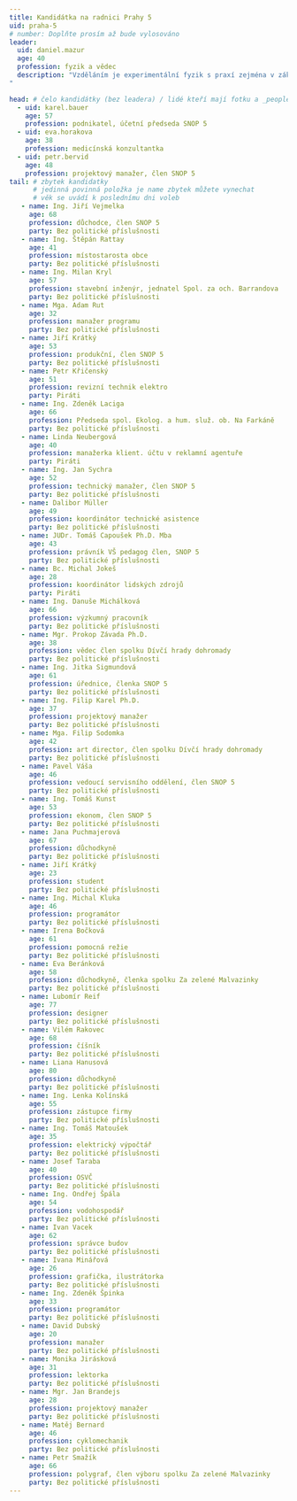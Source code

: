 ```yaml
---
title: Kandidátka na radnici Prahy 5
uid: praha-5
# number: Doplňte prosím až bude vylosováno 
leader: 
  uid: daniel.mazur
  age: 40
  profession: fyzik a vědec
  description: "Vzděláním je experimentální fyzik s praxí zejména v základnímu výzkumu elektronických vlastností inovativních materiálů na pražské Matematicko-fyzikální fakultě Univerzity Karlovy i jinde. Během studií se věnoval práci s mládeží v pražských Domech dětí a mládeže. Pracovní zkušenosti pak nabíral ve Spojených státech (Illinois Institute of Technology, Argonne National Laboratory), frankofonním Švýcarsku (Université de Genève) a v severní Itálii (synchrotron Elettra v Terstu).
"

head: # čelo kandidátky (bez leadera) / lidé kteří mají fotku a _people/jmeno.md
  - uid: karel.bauer
    age: 57
    profession: podnikatel, účetní předseda SNOP 5
  - uid: eva.horakova
    age: 38
    profession: medicínská konzultantka
  - uid: petr.bervid
    age: 48
    profession: projektový manažer, člen SNOP 5
tail: # zbytek kandidatky
      # jedinná povinná položka je name zbytek můžete vynechat
      # věk se uvádí k poslednímu dni voleb
   - name: Ing. Jiří Vejmelka
     age: 68
     profession: důchodce, člen SNOP 5
     party: Bez politické příslušnosti
   - name: Ing. Štěpán Rattay
     age: 41
     profession: místostarosta obce
     party: Bez politické příslušnosti
   - name: Ing. Milan Kryl
     age: 57
     profession: stavební inženýr, jednatel Spol. za och. Barrandova
     party: Bez politické příslušnosti
   - name: Mga. Adam Rut
     age: 32
     profession: manažer programu
     party: Bez politické příslušnosti
   - name: Jiří Krátký
     age: 53
     profession: produkční, člen SNOP 5
     party: Bez politické příslušnosti
   - name: Petr Křičenský
     age: 51
     profession: revizní technik elektro
     party: Piráti
   - name: Ing. Zdeněk Laciga
     age: 66
     profession: Předseda spol. Ekolog. a hum. služ. ob. Na Farkáně
     party: Bez politické příslušnosti
   - name: Linda Neubergová
     age: 40
     profession: manažerka klient. účtu v reklamní agentuře
     party: Piráti
   - name: Ing. Jan Sychra
     age: 52
     profession: technický manažer, člen SNOP 5
     party: Bez politické příslušnosti
   - name: Dalibor Müller
     age: 49
     profession: koordinátor technické asistence
     party: Bez politické příslušnosti
   - name: JUDr. Tomáš Capoušek Ph.D. Mba
     age: 43
     profession: právník VŠ pedagog člen, SNOP 5
     party: Bez politické příslušnosti
   - name: Bc. Michal Jokeš
     age: 28
     profession: koordinátor lidských zdrojů
     party: Piráti
   - name: Ing. Danuše Michálková
     age: 66
     profession: výzkumný pracovník
     party: Bez politické příslušnosti
   - name: Mgr. Prokop Závada Ph.D.
     age: 38
     profession: vědec člen spolku Dívčí hrady dohromady
     party: Bez politické příslušnosti
   - name: Ing. Jitka Sigmundová
     age: 61
     profession: úřednice, členka SNOP 5
     party: Bez politické příslušnosti
   - name: Ing. Filip Karel Ph.D.
     age: 37
     profession: projektový manažer
     party: Bez politické příslušnosti
   - name: Mga. Filip Sodomka
     age: 42
     profession: art director, člen spolku Dívčí hrady dohromady
     party: Bez politické příslušnosti
   - name: Pavel Váša
     age: 46
     profession: vedoucí servisního oddělení, člen SNOP 5
     party: Bez politické příslušnosti
   - name: Ing. Tomáš Kunst
     age: 53
     profession: ekonom, člen SNOP 5
     party: Bez politické příslušnosti
   - name: Jana Puchmajerová
     age: 67
     profession: důchodkyně
     party: Bez politické příslušnosti
   - name: Jiří Krátký
     age: 23
     profession: student
     party: Bez politické příslušnosti
   - name: Ing. Michal Kluka
     age: 46
     profession: programátor
     party: Bez politické příslušnosti
   - name: Irena Bočková
     age: 61
     profession: pomocná režie
     party: Bez politické příslušnosti
   - name: Eva Beránková
     age: 58
     profession: důchodkyně, členka spolku Za zelené Malvazinky
     party: Bez politické příslušnosti
   - name: Lubomír Reif
     age: 77
     profession: designer
     party: Bez politické příslušnosti
   - name: Vilém Rakovec
     age: 68
     profession: číšník
     party: Bez politické příslušnosti
   - name: Liana Hanusová
     age: 80
     profession: důchodkyně
     party: Bez politické příslušnosti
   - name: Ing. Lenka Kolínská
     age: 55
     profession: zástupce firmy
     party: Bez politické příslušnosti
   - name: Ing. Tomáš Matoušek
     age: 35
     profession: elektrický výpočtář
     party: Bez politické příslušnosti
   - name: Josef Taraba
     age: 40
     profession: OSVČ
     party: Bez politické příslušnosti
   - name: Ing. Ondřej Špála
     age: 54
     profession: vodohospodář
     party: Bez politické příslušnosti
   - name: Ivan Vacek
     age: 62
     profession: správce budov
     party: Bez politické příslušnosti
   - name: Ivana Minářová
     age: 26
     profession: grafička, ilustrátorka
     party: Bez politické příslušnosti
   - name: Ing. Zdeněk Špinka
     age: 33
     profession: programátor
     party: Bez politické příslušnosti
   - name: David Dubský
     age: 20
     profession: manažer
     party: Bez politické příslušnosti
   - name: Monika Jirásková
     age: 31
     profession: lektorka
     party: Bez politické příslušnosti
   - name: Mgr. Jan Brandejs
     age: 28
     profession: projektový manažer
     party: Bez politické příslušnosti
   - name: Matěj Bernard
     age: 46
     profession: cyklomechanik
     party: Bez politické příslušnosti
   - name: Petr Smažík
     age: 66
     profession: polygraf, člen výboru spolku Za zelené Malvazinky
     party: Bez politické příslušnosti
---
```

